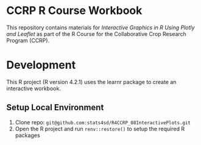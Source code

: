 # CCRP R Course Workbook

This repository contains materials for _Interactive Graphics in R Using Plotly and Leaflet_  as part of the R Course for the Collaborative Crop Research Program (CCRP).

# Development
This R project (R version 4.2.1) uses the learnr package to create an interactive workbook.

## Setup Local Environment
1.	Clone repo: `git@github.com:stats4sd/R4CCRP_08InteractivePlots.git`
2.	Open the R project and run `renv::restore()` to setup the required R packages
